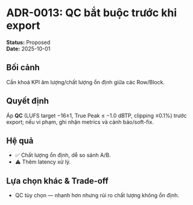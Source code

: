 # ADR-0013: QC bắt buộc trước khi export
**Status:** Proposed  
**Date:** 2025-10-01

## Bối cảnh
Cần khoá KPI âm lượng/chất lượng ổn định giữa các Row/Block.

## Quyết định
Áp **QC** (LUFS target −16±1, True Peak ≤ −1.0 dBTP, clipping ≤0.1%) trước export; nếu vi phạm, ghi nhận metrics và cảnh báo/soft-fix.

## Hệ quả
- ✅ Chất lượng ổn định, dễ so sánh A/B.
- ⚠️ Thêm latency xử lý.

## Lựa chọn khác & Trade-off
- QC tùy chọn — nhanh hơn nhưng rủi ro chất lượng không ổn định.
